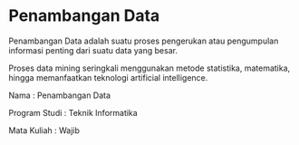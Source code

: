 # Penambangan Data

Penambangan Data adalah suatu proses pengerukan atau pengumpulan informasi penting dari suatu data yang besar. 

Proses data mining seringkali menggunakan metode statistika, matematika, hingga memanfaatkan teknologi artificial intelligence.

Nama           : Penambangan Data 

Program Studi  : Teknik Informatika

Mata Kuliah    : Wajib

```{tableofcontents}
```
